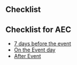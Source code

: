 ## Checklist
## Checklist for AEC
 * [7 days before the event](#7-days-before-the-event)
 * [On the Event day](#on-the-event-day)
 * [After Event](#after-event)
 
 
 

